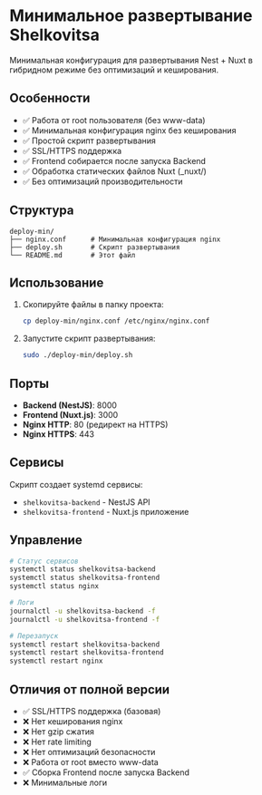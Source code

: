 # Минимальное развертывание Shelkovitsa

Минимальная конфигурация для развертывания Nest + Nuxt в гибридном режиме без оптимизаций и кеширования.

## Особенности

- ✅ Работа от root пользователя (без www-data)
- ✅ Минимальная конфигурация nginx без кеширования
- ✅ Простой скрипт развертывания
- ✅ SSL/HTTPS поддержка
- ✅ Frontend собирается после запуска Backend
- ✅ Обработка статических файлов Nuxt (_nuxt/)
- ✅ Без оптимизаций производительности

## Структура

```
deploy-min/
├── nginx.conf      # Минимальная конфигурация nginx
├── deploy.sh       # Скрипт развертывания
└── README.md       # Этот файл
```

## Использование

1. Скопируйте файлы в папку проекта:
   ```bash
   cp deploy-min/nginx.conf /etc/nginx/nginx.conf
   ```

2. Запустите скрипт развертывания:
   ```bash
   sudo ./deploy-min/deploy.sh
   ```

## Порты

- **Backend (NestJS)**: 8000
- **Frontend (Nuxt.js)**: 3000  
- **Nginx HTTP**: 80 (редирект на HTTPS)
- **Nginx HTTPS**: 443

## Сервисы

Скрипт создает systemd сервисы:
- `shelkovitsa-backend` - NestJS API
- `shelkovitsa-frontend` - Nuxt.js приложение

## Управление

```bash
# Статус сервисов
systemctl status shelkovitsa-backend
systemctl status shelkovitsa-frontend
systemctl status nginx

# Логи
journalctl -u shelkovitsa-backend -f
journalctl -u shelkovitsa-frontend -f

# Перезапуск
systemctl restart shelkovitsa-backend
systemctl restart shelkovitsa-frontend
systemctl restart nginx
```

## Отличия от полной версии

- ✅ SSL/HTTPS поддержка (базовая)
- ❌ Нет кеширования nginx
- ❌ Нет gzip сжатия
- ❌ Нет rate limiting
- ❌ Нет оптимизаций безопасности
- ❌ Работа от root вместо www-data
- ✅ Сборка Frontend после запуска Backend
- ❌ Минимальные логи
